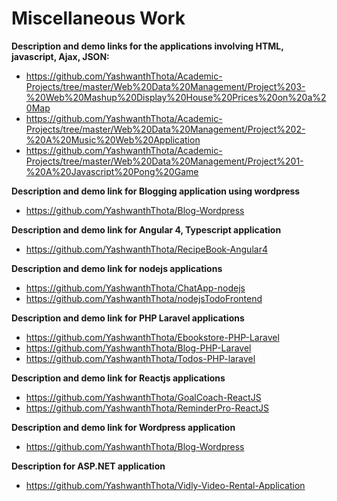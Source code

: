 # Miscellaneous Work

**Description and demo links for the applications involving HTML, javascript, Ajax, JSON:**
- https://github.com/YashwanthThota/Academic-Projects/tree/master/Web%20Data%20Management/Project%203-%20Web%20Mashup%20Display%20House%20Prices%20on%20a%20Map
- https://github.com/YashwanthThota/Academic-Projects/tree/master/Web%20Data%20Management/Project%202-%20A%20Music%20Web%20Application
- https://github.com/YashwanthThota/Academic-Projects/tree/master/Web%20Data%20Management/Project%201-%20A%20Javascript%20Pong%20Game

**Description and demo link for Blogging application using wordpress**
- https://github.com/YashwanthThota/Blog-Wordpress

**Description and demo link for Angular 4, Typescript application**
- https://github.com/YashwanthThota/RecipeBook-Angular4

**Description and demo link for nodejs applications**
- https://github.com/YashwanthThota/ChatApp-nodejs
- https://github.com/YashwanthThota/nodejsTodoFrontend

**Description and demo link for PHP Laravel applications**
- https://github.com/YashwanthThota/Ebookstore-PHP-Laravel
- https://github.com/YashwanthThota/Blog-PHP-Laravel
- https://github.com/YashwanthThota/Todos-PHP-laravel

**Description and demo link for Reactjs applications**
- https://github.com/YashwanthThota/GoalCoach-ReactJS
- https://github.com/YashwanthThota/ReminderPro-ReactJS

**Description and demo link for Wordpress application**
-  https://github.com/YashwanthThota/Blog-Wordpress

**Description for ASP.NET application**
- https://github.com/YashwanthThota/Vidly-Video-Rental-Application
